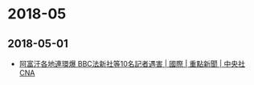 # 2018-05

## 2018-05-01

- [阿富汗各地連環爆 BBC法新社等10名記者遇害 | 國際 | 重點新聞 | 中央社 CNA](http://www.cna.com.tw/news/firstnews/201805010006-1.aspx)
